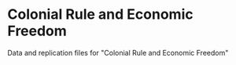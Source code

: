 # Colonial Rule and Economic Freedom
 
Data and replication files for "Colonial Rule and Economic Freedom"

